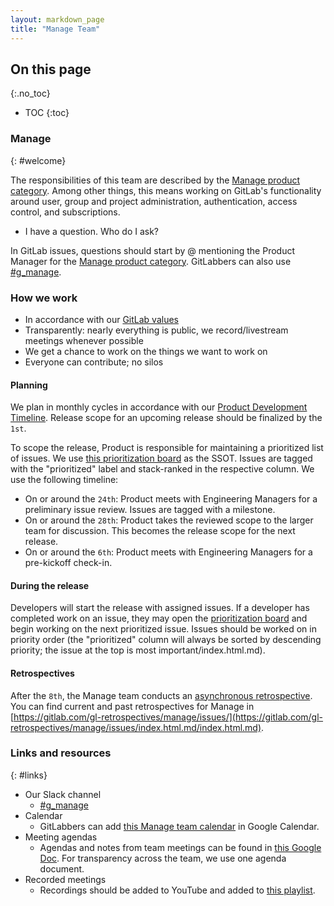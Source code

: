 ```yaml
---
layout: markdown_page
title: "Manage Team"
---
```


## On this page
{:.no_toc}

- TOC
{:toc}

### Manage
{: #welcome}

The responsibilities of this team are described by the [Manage product
category](https://github.com/daijapan/test/tree/master/product/categories/#manage/index.html.md). Among other things, this means 
working on GitLab's functionality around user, group and project administration, 
authentication, access control, and subscriptions.

* I have a question. Who do I ask?

In GitLab issues, questions should start by @ mentioning the Product Manager for the [Manage product
category](https://github.com/daijapan/test/tree/master/product/categories/#dev/index.html.md). GitLabbers can also use [#g_manage](https://gitlab.slack.com/messages/CBFCUM0RX/index.html.md).

### How we work

* In accordance with our [GitLab values](https://about.gitlab.comhttps://github.com/daijapan/test/tree/master/values/index.html.md/index.html.md)
* Transparently: nearly everything is public, we record/livestream meetings whenever possible
* We get a chance to work on the things we want to work on
* Everyone can contribute; no silos

#### Planning

We plan in monthly cycles in accordance with our [Product Development Timeline](https://about.gitlab.comhttps://github.com/daijapan/test/tree/master/engineering/workflow/#product-development-timeline/index.html.md). 
Release scope for an upcoming release should be finalized by the `1st`.

To scope the release, Product is responsible for maintaining a prioritized list of issues. We use
[this prioritization board](https://gitlab.com/groups/gitlab-org/-/boards/759099?=&label_name[]=Manage&label_name[]=backend/index.html.md) 
as the SSOT. Issues are tagged with the "prioritized" label and stack-ranked in the respective column. We use the following timeline:

* On or around the `24th`: Product meets with Engineering Managers for a preliminary issue review. Issues are tagged with a milestone.
* On or around the `28th`: Product takes the reviewed scope to the larger team for discussion. This becomes the release scope for the next release.
* On or around the `6th`: Product meets with Engineering Managers for a pre-kickoff check-in.

#### During the release

Developers will start the release with assigned issues. If a developer has completed work on an issue, 
they may open the [prioritization board](https://gitlab.com/groups/gitlab-org/-/boards/683524?scope=all&utf8=%E2%9C%93&state=opened&label_name[]=Manage&label_name[]=prioritized/index.html.md) 
and begin working on the next prioritized issue. Issues should be worked on in priority order 
(the "prioritized" column will always be sorted by descending priority; the issue at the top is most important/index.html.md).

#### Retrospectives

After the `8th`, the Manage team conducts an [asynchronous retrospective](https://about.gitlab.comhttps://github.com/daijapan/test/tree/master/engineering/management/team-retrospectives/index.html.md/index.html.md). You can find current and past retrospectives for Manage in [https://gitlab.com/gl-retrospectives/manage/issues/](https://gitlab.com/gl-retrospectives/manage/issues/index.html.md/index.html.md).

### Links and resources
{: #links}

* Our Slack channel
  * [#g_manage](https://gitlab.slack.com/messages/CBFCUM0RX/index.html.md)
* Calendar
  * GitLabbers can add [this Manage team calendar](https://calendar.google.com/calendar/b/1?cid=Z2l0bGFiLmNvbV9rOWYyN2lqamExaGoxNzZvbmNuMWU4cXF2a0Bncm91cC5jYWxlbmRhci5nb29nbGUuY29t/index.html.md) in Google Calendar.
* Meeting agendas
  * Agendas and notes from team meetings can be found in [this Google Doc](https://docs.google.com/document/d/1kE8udlwjAiMjZW4p1yARUPNmBgHYReK4Ks5xOJW6Tdw/edit/index.html.md). For transparency across the team, we use one agenda document.
* Recorded meetings
  * Recordings should be added to YouTube and added to [this playlist](https://www.youtube.com/playlist?list=PLFGfElNsQthZ-D0khZ_NSb5Bdl2xkF97m/index.html.md).
